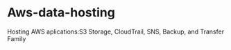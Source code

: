 # Aws-data-hosting
Hosting AWS aplications:S3 Storage, CloudTrail, SNS, Backup, and Transfer Family
